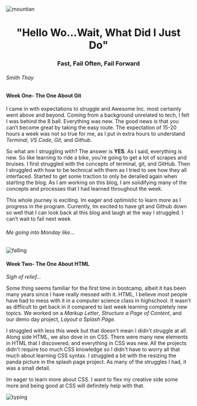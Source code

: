 ![mountian](https://i.postimg.cc/J43h2tVm/clipart-free-mountain-7-original.png)
# <div align= "center"> "Hello Wo...Wait, What Did I Just Do"</div>
### <div align= "center"> Fast, Fail Often, Fail Forward</div>
###### Smith Thay


#### Week One- The One About Git

I came in with expectations to struggle and Awesome Inc. most certainly went above and beyond. Coming from a background unrelated to tech, I felt I was behind the 8 ball. Everything was new. The good news is that you can’t become great by taking the easy route. The expectation of 15-20 hours a week was not so true for me, as I put in extra hours to understand *Terminal*, *VS Code*, *Git*, and *Github*.

So what am I struggling with? The answer is **YES**. As I said, everything is new. So like learning to ride a bike, you’re going to get a lot of scrapes and bruises. I first struggled with the concepts of terminal, git, and GitHub. Then I struggled with how to be technical with them as I tried to see how they all interfaced. Started to get some traction to only be derailed again when starting the blog. As I am working on this blog, I am solidifying many of the concepts and processes that I had learned throughout the week. 


This whole journey is exciting. Im eager and optimistic to learn more as I progress in the program. Currently, Im excited to have git and Github down so well that I can look back at this blog and laugh at the way I struggled. I can’t wait to fail next week 


###### Me going into Monday like...
![falling](https://media.giphy.com/media/14aLuWEyopPrFK/giphy.gif)


#### Week Two- The One About HTML

*Sigh of relief...*

Some thing seems familiar for the first time in bootcamp, albeit it has been many years since I have really messed with it. HTML, I believe most people have had to mess with it in a computer science class in highschool. It wasn't as difficult to get back in it compared to last week learning completely new topics. We worked on a *Markup Letter*, *Structure a Page of Content*, and our demo day project, *Layout a Splash Page*. 

I struggled with less this week but that doesn't mean I didn't struggle at all. Along side HTML, we also dove in on CSS. There were many new elements in HTML that I discovered, and everything in CSS was new. All the projects didn't require too much CSS knowledge so I didn't have to worry all that much about learning CSS syntax. I struggled a bit with the resizing the panda picture in the splash page project. As many of the struggles I had, it was a small detail.

Im eager to learn more about CSS. I want to flex my creative side some more and being good at CSS will definitely help with that. 

![typing](https://gfycat.com/artisticblondliger)



